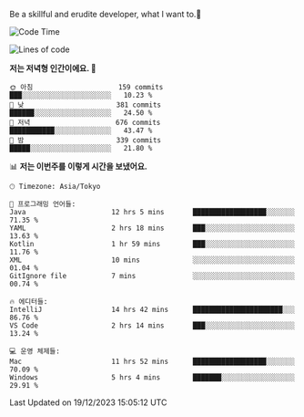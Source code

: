 Be a skillful and erudite developer, what I want to.👶

<!--START_SECTION:waka-->
![Code Time](http://img.shields.io/badge/Code%20Time-360%20hrs%201%20min-blue)

![Lines of code](https://img.shields.io/badge/%EC%A0%80%EB%8A%94%20%EC%97%AC%ED%83%9C%EA%B9%8C%EC%A7%80%20-747.3%20thousand%20%EC%A4%84%EC%9D%98%20%EC%BD%94%EB%93%9C%EB%A5%BC%20%EC%9E%91%EC%84%B1%ED%96%88%EC%96%B4%EC%9A%94.-blue)

**저는 저녁형 인간이에요. 🦉** 

```text
🌞 아침                     159 commits         ███░░░░░░░░░░░░░░░░░░░░░░   10.23 % 
🌆 낮　                     381 commits         ██████░░░░░░░░░░░░░░░░░░░   24.50 % 
🌃 저녁                     676 commits         ███████████░░░░░░░░░░░░░░   43.47 % 
🌙 밤　                     339 commits         █████░░░░░░░░░░░░░░░░░░░░   21.80 % 
```


📊 **저는 이번주를 이렇게 시간을 보냈어요.** 

```text
🕑︎ Timezone: Asia/Tokyo

💬 프로그래밍 언어들: 
Java                     12 hrs 5 mins       ██████████████████░░░░░░░   71.35 % 
YAML                     2 hrs 18 mins       ███░░░░░░░░░░░░░░░░░░░░░░   13.63 % 
Kotlin                   1 hr 59 mins        ███░░░░░░░░░░░░░░░░░░░░░░   11.76 % 
XML                      10 mins             ░░░░░░░░░░░░░░░░░░░░░░░░░   01.04 % 
GitIgnore file           7 mins              ░░░░░░░░░░░░░░░░░░░░░░░░░   00.74 % 

🔥 에디터들: 
IntelliJ                 14 hrs 42 mins      ██████████████████████░░░   86.76 % 
VS Code                  2 hrs 14 mins       ███░░░░░░░░░░░░░░░░░░░░░░   13.24 % 

💻 운영 체제들: 
Mac                      11 hrs 52 mins      ██████████████████░░░░░░░   70.09 % 
Windows                  5 hrs 4 mins        ███████░░░░░░░░░░░░░░░░░░   29.91 % 
```


 Last Updated on 19/12/2023 15:05:12 UTC
<!--END_SECTION:waka-->

